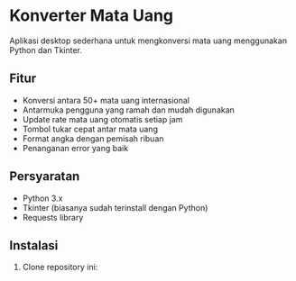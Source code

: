 # Konverter Mata Uang

Aplikasi desktop sederhana untuk mengkonversi mata uang menggunakan Python dan Tkinter.

## Fitur

- Konversi antara 50+ mata uang internasional
- Antarmuka pengguna yang ramah dan mudah digunakan
- Update rate mata uang otomatis setiap jam
- Tombol tukar cepat antar mata uang
- Format angka dengan pemisah ribuan
- Penanganan error yang baik

## Persyaratan

- Python 3.x
- Tkinter (biasanya sudah terinstall dengan Python)
- Requests library

## Instalasi

1. Clone repository ini: